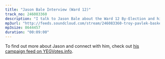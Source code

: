 ```yaml
---
title: "Jason Bale Interview (Ward 12)"
track_no: 246083360
description: "I talk to Jason Bale about the Ward 12 By-Election and his policies"
mp3url: "http://feeds.soundcloud.com/stream/246083360-troy-pavlek-basket-of-yegs-jason-bale-ward-12-interview.mp3"
mp3size: 8644457
duration: "00:09:00"
---
```


To find out more about Jason and connect with him, check out [his campaign feed on YEGVotes.info](https://yegvotes.info/candidate/jasonbale).
